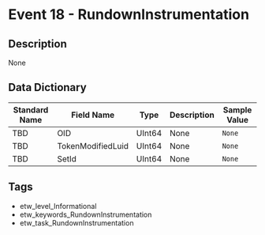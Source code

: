 # Event 18 - RundownInstrumentation

## Description
None

## Data Dictionary
|Standard Name|Field Name|Type|Description|Sample Value|
|---|---|---|---|---|
|TBD|OID|UInt64|None|`None`|
|TBD|TokenModifiedLuid|UInt64|None|`None`|
|TBD|SetId|UInt64|None|`None`|

## Tags
* etw_level_Informational
* etw_keywords_RundownInstrumentation
* etw_task_RundownInstrumentation